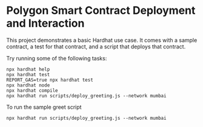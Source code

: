 # Polygon Smart Contract Deployment and Interaction

This project demonstrates a basic Hardhat use case. It comes with a sample contract, a test for that contract, and a script that deploys that contract.

Try running some of the following tasks:

```shell
npx hardhat help
npx hardhat test
REPORT_GAS=true npx hardhat test
npx hardhat node
npx hardhat compile
npx hardhat run scripts/deploy_greeting.js --network mumbai
```
To run the sample greet script

`npx hardhat run scripts/deploy_greeting.js --network mumbai`
